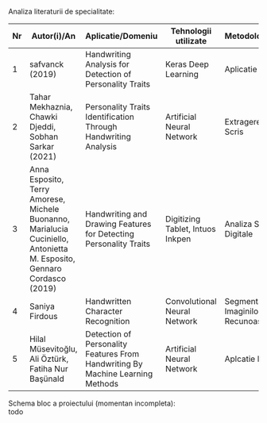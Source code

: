 Analiza literaturii de specialitate:<br>

| Nr  | Autor(i)/An | Aplicatie/Domeniu | Tehnologii utilizate | Metodologie/Abordare | Rezultate | Limitari | Comentarii suplimentare |
| ------------- | ------------- | ------------- | ------------- | ------------- | ------------- | ------------- | ------------- |
| 1  | safvanck (2019)  | Handwriting Analysis for Detection of Personality Traits  | Keras Deep Learning  | Aplicatie Python  |  Extragere Trasaturi Scris  | Vechimea proiectului (5 ani)  | Proiect asemanator  |
| 2  | Tahar Mekhaznia, Chawki Djeddi, Sobhan Sarkar (2021)  | Personality Traits Identification Through Handwriting Analysis  | Artificial Neural Network   | Extragere Trasaturi Scris  | 5 trasaturi de personalitate  | -  | -  |
| 3  | Anna Esposito, Terry Amorese, Michele Buonanno, Marialucia Cuciniello, Antonietta M. Esposito, Gennaro Cordasco (2019)  | Handwriting and Drawing Features for Detecting Personality Traits  | Digitizing Tablet, Intuos Inkpen  | Analiza Semnale Digitale  | 5 trasaturi de personalitate  | -  | -  |
| 4  | Saniya Firdous  | Handwritten Character Recognition  | Convolutional Neural Network  | Segmentarea Imaginilor & Recunoașterea Optică | Analiza scrisului  | -  | Informatii Proiect Python  |
| 5  | Hilal	Müsevitoğlu, Ali	Öztürk, Fatiha	Nur	Başünald  | Detection	of	Personality	Features	From	Handwriting	By	Machine	Learning	Methods  | Artificial Neural Network  | Aplcatie Python  | Extragere Trasaturi Scris  | -  | Informatii Proiect Python  |

Schema bloc a proiectului (momentan incompleta):<br>
todo
